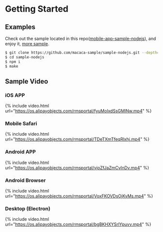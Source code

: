 # Getting Started

## Examples

Check out the sample located in this repo([mobile-app-sample-nodejs](//github.com/macaca-sample/sample-nodejs)), and enjoy it, [more sample](//github.com/macaca-sample).

``` bash
$ git clone https://github.com/macaca-sample/sample-nodejs.git --depth=1
$ cd sample-nodejs
$ npm i
$ make
```

## Sample Video

### iOS APP

{% include video.html url="https://os.alipayobjects.com/rmsportal/fyuMolxdSsGMlNw.mp4" %}

### Mobile Safari

{% include video.html url="https://os.alipayobjects.com/rmsportal/TDeTXmTfeqRlxhj.mp4" %}

### Android APP

{% include video.html url="https://os.alipayobjects.com/rmsportal/vjoZfJaZmCvInDv.mp4" %}

### Android Browser

{% include video.html url="https://os.alipayobjects.com/rmsportal/VoxFKOVDsOjKyMs.mp4" %}

### Desktop (Electron)

{% include video.html url="https://os.alipayobjects.com/rmsportal/bgBKHXYSrlYpuvv.mp4" %}
